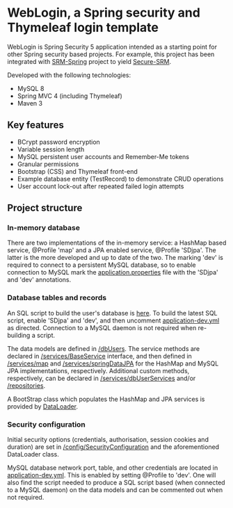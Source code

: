 # WebLogin, a Spring security and Thymeleaf login template #

WebLogin is Spring Security 5 application intended as a starting point for other Spring security based projects. For example, this project has been integrated with [SRM-Spring](https://github.com/jfspps/SRM-Spring) project to yield [Secure-SRM](https://github.com/jfspps/Secure-SRM). 

Developed with the following technologies:

+ MySQL 8
+ Spring MVC 4 (including Thymeleaf)
+ Maven 3

## Key features ##

+ BCrypt password encryption
+ Variable session length
+ MySQL persistent user accounts and Remember-Me tokens
+ Granular permissions
+ Bootstrap (CSS) and Thymeleaf front-end
+ Example database entity (TestRecord) to demonstrate CRUD operations
+ User account lock-out after repeated failed login attempts

## Project structure ##

### In-memory database ###

There are two implementations of the in-memory service: a HashMap based service, @Profile 'map' and a JPA enabled service, @Profile 'SDjpa'. The latter is the more developed and up to date of the two. The marking 'dev' is required to connect to a persistent MySQL database, so to enable connection to MySQL mark the [application.properties](./src/main/resources/application.properties) file with the 'SDjpa' and 'dev' annotations.

### Database tables and records ###

An SQL script to build the user's database is [here](./src/main/resources/scripts). To build the latest SQL script, enable 'SDjpa' and 'dev', and then uncomment [application-dev.yml](/src/main/resources/application-dev.yml) as directed. Connection to a MySQL daemon is not required when re-building a script.

The data models are defined in [/dbUsers](src/main/java/com/springsecurity/weblogin/model/security). The service methods are declared in [/services/BaseService](./src/main/java/com/springsecurity/weblogin/services/securityServices/BaseService.java) 
interface, and then defined in [/services/map](./src/main/java/com/springsecurity/weblogin/services/map/security) and 
[/services/springDataJPA](./src/main/java/com/springsecurity/weblogin/services/springDataJPA/security) for the HashMap and 
MySQL JPA implementations, respectively. Additional custom methods, respectively, can be declared in [/services/dbUserServices](src/main/java/com/springsecurity/weblogin/services/securityServices)
 and/or [/repositories](./src/main/java/com/springsecurity/weblogin/repositories/security).

A BootStrap class which populates the HashMap and JPA services is provided by [DataLoader](./src/main/java/com/springsecurity/weblogin/bootstrap/security).
 
### Security configuration ###

Initial security options (credentials, authorisation, session cookies and duration) are set in [/config/SecurityConfiguration](./src/main/java/com/springsecurity/weblogin/config/SecurityConfiguration.java) and the aforementioned DataLoader class.
 
MySQL database network port, table, and other credentials are located in [application-dev.yml](./src/main/resources/application-dev.yml). This is enabled by setting @Profile to 'dev'. One will also find the script needed to produce a SQL script based (when connected to a MySQL daemon) on the data models and can be commented out when not required.

